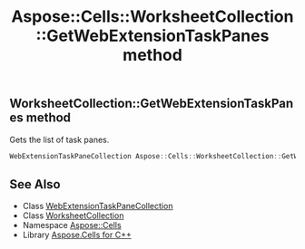 ﻿---
title: Aspose::Cells::WorksheetCollection::GetWebExtensionTaskPanes method
linktitle: GetWebExtensionTaskPanes
second_title: Aspose.Cells for C++ API Reference
description: 'Aspose::Cells::WorksheetCollection::GetWebExtensionTaskPanes method. Gets the list of task panes in C++.'
type: docs
weight: 600
url: /cpp/aspose.cells/worksheetcollection/getwebextensiontaskpanes/
---
## WorksheetCollection::GetWebExtensionTaskPanes method


Gets the list of task panes.

```cpp
WebExtensionTaskPaneCollection Aspose::Cells::WorksheetCollection::GetWebExtensionTaskPanes()
```

## See Also

* Class [WebExtensionTaskPaneCollection](../../../aspose.cells.webextensions/webextensiontaskpanecollection/)
* Class [WorksheetCollection](../)
* Namespace [Aspose::Cells](../../)
* Library [Aspose.Cells for C++](../../../)
